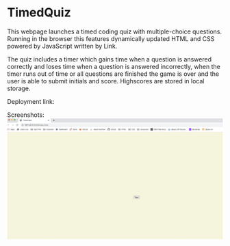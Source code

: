 # TimedQuiz

This webpage launches a timed coding quiz with multiple-choice questions. Running in the browser this features dynamically updated HTML and CSS powered by JavaScript written by Link.

The quiz includes a timer which gains time when a question is answered correctly and loses time when a question is answered incorrectly, when the timer runs out of time or all questions are finished the game is over and the user is able to submit initials and score. Highscores are stored in local storage.


Deployment link: 



Screenshots: 
![alt text](assets/images/screenshot1.png)
